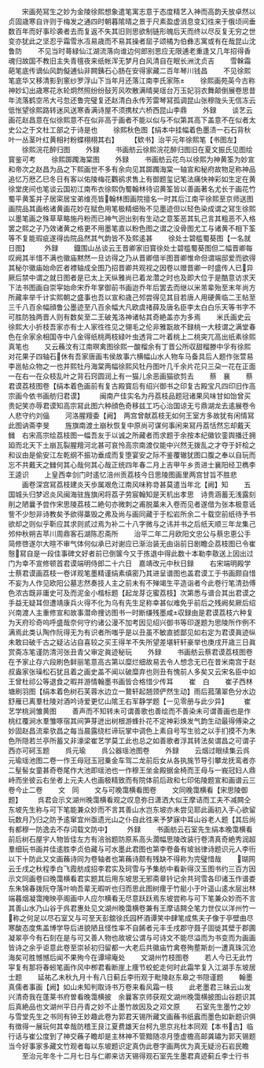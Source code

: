 <!-- { "loadSidebar": true } -->
　　宋画苑冩生之妙为金陵徐熙想象遣笔寓志意于态度精艺入神而高韵夭放卓然以贞固歳寒自许则于梅发之通四时朝暮隂晴之景于尺素盈虚消息变幻徃来于俄顷间垂数百年而好事珍袭者去而复返不失其旧则思欲制链形魄后天而终以尽反复无穷之世变亦犹此之坚忍乎霜雪氷冱易歳而不易其操者屈子颂橘为伯彝志寓或有在哉昆山沈鲁防
　　不见当时蕚緑仙江湖流落向谁边何郎别思应无限逋老重逢又几年招得香魂归故国不教旧主失青氊夜来纸帐浑无梦月白风清自在眠长洲沈贞吉
　　雪榦霜葩笔底传谪仙风韵儗逋仙非闗銕石心肠在安得家藏二百年琴川钱昌
　　不见徐熙笔底华又移清影到窻纱罗浮山下当年月还落江南李氏家陈
　　徐熙画苑英今古称神妙幻出歳寒花氷轮炯然照纷纷鼔芳风吹散满晴昊瑶台万玉妃羽衣舞颠倒展卷思昔年流落鹤空吊大弓忽还鲁完璧复还赵清白永传芳雷琴冩孤调昆山张穆陇头无信冻云低怅望徐熙路转迷风送寒香满诗屋不须携杖六桥西昆山李鼎
　　外録
　　谈艺云画花赵昌意在似徐熙意不在似非高于画者不能以似与不似第其高下盖意不在似者太史公之于文杜工部之于诗是也
　　徐熙秋色图【绢本中挂幅着色墨渍一石石背秋叶一丛茎叶红黄相衬粉蝶栩栩其右】
　　【欵书】治平元年徐熙笔【书图左】
　　徐熙浣花醉归图
　　外録
　　书画舫云徐熙浣花醉归图旧在夏文振氏见图绘寳鉴可考
　　徐熙踯躅海棠图
　　外録
　　书画舫云花鸟以徐熙为神黄筌为妙宣和帝次之赵昌为品之下熙画世不多有余向见其踯躅海棠一轴宣和秘府故物足称神品追忆万厯乙巳冬日有客以佑陵梅花鸜鹆求售上有御题玺记笔法痛快神彩如生定在黄徐堂庑间也笔谈云国初江南布衣徐熙伪蜀翰林待诏黄筌皆以善画著名尤长于画花竹蜀平黄筌并子居寀居宝弟维亮皆翰林图画院擅名一时其后江南平徐熙至京师送图画院品其画格诸黄画花妙在赋色用笔极精细殆不见墨迹但以轻色染成谓之冩生徐熙以墨笔画之殊草草略施丹粉而已神气迥出别有生动之意筌恶其轧己言其粗恶不入格罢之熙之子乃效诸黄之格更不用墨笔直以粉色图之谓之没骨图尤工与诸黄不相下筌等不复能瑕疵遂得齿院品然其气韵皆不及熙逺甚
　　徐处士碧槛蜀葵图【一名就日图】
　　外録
　　鐡围山丛谈云王晋卿家旧寳徐处士碧槛蜀葵图但二幅晋卿每叹阙其半惜不满也徽庙黙然一旦访得之乃从晋卿借半图晋卿惟命但谓端邸爱而欲得其秘尔徽庙始命匠者褾轴成全图乃招晋卿共观视之因卷以赠晋卿一时盛传人已异厥后禁中谓之就日图者是已太上天纵雅尚已着龙濳之时也及即大位于是酷意访求天下法书图画自崇寜始命宋乔年掌御前书画迨乔年后罢去而继以米芾辈殆至末年尚方所藏率举千计实熙朝之盛事也吾以宣和歳己邜尝得见其目若唐人用硬黄临二王帖至三千八百余幅顔鲁公墨迹至八百余幅大凡欧虞禇薛及唐名臣李太白白乐天等书字不可胜防独两晋人则有数矣至二王破羗洛神诸帖其奇絶盖亦为多焉
　　米氏画史云徐熙大小折枝吾家亦有士人家徃徃见之翎毛之伦非雅翫故不録桃一大枝谓之满堂春色在余家余相国寺中八金得纸桃两枝緑叶虫透背二叶着桃上二桃突兀高出纸素徐熙真笔也
　　又云蘓汶有江南暝禽图徐熙一酸榴余有丁晋公所収甜榴滕中孚有徐熙对花果子四轴石休有吾家唐画韦侯故事六横幅山水人物车马备具后人题作张萱易李邕帖众物之一也并熙牡丹海棠两幅徐熙风牡丹图叶几千余片花只三朶一花在正面一在右一在众枝乱叶之背石窍圆润上有一猫儿余恶画猫欲剪去
　　蔡　襄
　　蔡君谟荔枝图卷【绢本着色画前有复古殿寳后有绍兴御书之印复古殿宝凡四印旧作高宗画今依书画舫归君谟】
　　闽南产佳实名为丹荔枝品题冠诸果风味甘如饴曾买贵妃笑亦辱君谟知高宗冩此图六种顔色奇移兹工巧心治国谅无亏鼎湖龙去逺展卷令人悲守约刘偘
　　河洛腥羶委【阙】　两宫曾献荔枝无如何王室方多故犹有闲情冩此图讷斋李旻
　　旌旗南渡土崩秋恢复中原尚可谋何事闲来冩丹荔恬然忘却戴天雠　右宋高宗绘荔枝图一幅吾友于以诚之所藏者而求题于余按本纪徽钦銮舆播迁拥廹而北天下土崩瓦裂腥羶河北甚可哀怜高宗南渡仅能中兴然无拨乱之才夺于奸桧之和议由是偷安江左乾纲不振功垂成而复堕宴安之际不鉴覆辙犹图口腹之奉以自玩而忘不共戴天之雠何其心哉何其心哉正统四年春二月上吉甲午乡贡进士襄阳经卫檇李王逵识
　　上皇西幸剑门时逺忆涪州贡荔枝今日思陵图画里两宫甘旨不胜悲
　　画卷深宫冩荔枝建炎天歩属艰危江南风味称竒甚莫遣当年北【阙】知
　　五国城头归梦迟炎风闽海驻旌旗闲将荔子劳宸翰知是天机出孝思　诗贵涵蓄无浅露刻削之陋曩予尝作宋思陵荔枝二絶句亦微刺之甫脱藁未入卷而见者遂借为张本极意诋訾不少恕非诗教矣予欲得藁毁之弗及尚与画同藏于于松岩所余二十载空前纸待予书欲却之则似乎靳应其求则贰过焉为补二十八字微与之讳并书之后纸天顺三年龙集己邜仲秋朔吉苹川周鼎客石湖陈忍斋所
　　治平二年二月欧阳文忠公与蔡忠恵公手简修啓遂尔大暄不审气体何似承已对谢应已渐治装无由诣前日剧瞻企荔枝图已令崔慤冩自是一段佳事碑文好者前已倒箧今又于拣退中得此数十本勒李敭送上因出过门为幸不宣修顿首君谟端明侍郎二十六日　嘉靖改元中秋日録
　　右宋端明殿学士蔡君谟画荔枝一卷详观笔墨精谨绢素缜密乃其进呈谱图也盖君谟工于书画颇自惜不妄为人作见欧阳公墓志然奏技人主之前未有不殚竭生平造诣者今此卷行笔清劲傅色浓古既非庸史可及而泥金小楷标题【起龙芽讫蜜荔枝】次第悉与谱合其出君谟之手益无疑耳但遭靖康兵火得不化为乌有先生足称幸甚似难免乎前后之残阙矣厥后绍兴南渡人主重修宣和故事潜命捜访图书一时断缣残墨咸収録由是君谟荔枝六种复为天府珍奇呜呼盛哉奈何守约诸公漫不加考因见绍兴御书等印遂题为思陵所作例不满焉此类认陶作阮得无为有识者所嗤乎是以丑虽不敏直摅鄙见如右定为君谟眞迹纵未敢曰破千古之疑沾沾自喜较之买王得羊不失所望差堪轩轩豪举也庚戌开歳三日眞赏斋冻笔谨防清河张丑青父审定眞迹秘玩
　　外録
　　书画舫云蔡君谟荔枝图卷在予家止存六段刷色鲜丽笔意高古第以糜烂细故易去令人想念无已在昔米南宫于赵叔盎家张璪松石犹且着之画史盖不闻以破糜弃也则丑有愧前人多矣又云宋名臣中如王曾杜祁公等退食之暇并游情翰墨书画皆合格惜少传耳
　　崔　白
　　崔子西林塘刷羽图【绢本着色树石芙蓉水边立一鵞轩起翘颈俨然生动】雨后菰蒲翠色分水边舒雁已离羣杜陵对酒吟诗爱更忆山隂王右军静学题【一见零册与此少异】
　　崔艺学桃涧雏黄图
　　善声而不知转未可谓善歌也善绘而不善染未可谓善画也是作桃红覆涧水羣雏啄宿其间笋芽迸出树根游蜂扑花不定神彩焕发气韵生动最得傅染之妙固赵昌流辈欤昌之每当晨露绕栏谛玩掌中调色上素自号写生验之以手扪摸不为朱色所隠若兰亭所蓄又非濠梁崔艺学莫工此也总之如善歌者浮其转法矣谓昌之可谓子西亦可砢玉题
　　呉元瑜
　　呉公器瑶池图卷
　　外録
　　云烟过眼续集云呉元瑜瑶池图二卷一作王母冠玉冠乗金车驾二龙前后女从各执旄节导引攀龙抚鸾者亦二髽髻女童甚奇卷尾作大池即瑶池也一作穆王坐金殿据金椅而王母与一峩冠妇人鼎峙而坐彼云右坐者上元夫人也画极精致而有院体前后政和七印佑陵题宣和画谱云三卷今止二卷
　　文　同
　　文与可晚霭横看图卷
　　文同晚霭横看【宋思陵御题】
　　呉君会示文湖州晚霭横看观之叹息弥日潇洒大似王摩诘而工夫不减闗仝东坡先生称与可下笔能兼众妙而不言其善山水岂东坡亦未尝见耶此画初入手心欲留玩数月乃归之防予逺窜宜州亟遗光山之仆自此徃来予梦寐中耳山谷老人题【其后尚有都穆一防逸去不存词载文防中】
　　外録
　　书画舫云石室先生绢本晚霭横看前后树石屋宇人物皆佳左方有涪翁题防原系高头濶幅思陵改装行卷清真奇絶秀润超羣细玩书画并佳逺胜李贞伯藏与可水墨此君图也第李卷备有坡翁律诗题识元人李衎以下十防此又文画蘓诗同为卷轴者也第蘓诗颇有残缺不得称为完璧惜哉
　　瑚网云壬戌之秋程季白飞霞舫成招李君实及珂雪与予集舫中看新得汉玉图书约三百方因示文同画卷曰晚霭横看君实题其后用东坡思无邪斋章钤记余共珂雪各印诸玉作谱娄东朱锦春拨阮夺落叶响吾辈无暇听也归而思此图树痩于竹艇小于叶遥山逺水层出林端暮烟凝霭掩映亭阁画中人应尔横看无尽意跃跃焉东坡尝称与可下笔兼众妙而不言其善山水乃山谷于呉君惠处见文湖州晚霭横卷兼有王摩诘闗仝笔力世仅以洋州竹一称之何足以尽石室又与可至天彭舘徐氏园杯酒谭笑中肆笔成焦夫子像于亭壁曲尽寒酸态度焦盖博学导后进貌陋且怪性率不自餙者元丰壬戌郡守聂子固徙其壁于郡圃凝翠亭今有石刻在是与可又善人物也故坡公谓与可诗文不能尽溢而为书变而为画画皆诗之余乎讵意此卷至崇祯初归留都一大老后共徽庙竹禽卷殉塟斯刦一遭真珠沉沧海矣可胜憾憾后闻不果殉今在谭埽庵处
　　文湖州竹枝图卷
　　若人今已无此竹寜复有那将春蚓笔画作风中栁君看断崖上痩节蛟蛇走何时此霜竿复入江湖手东坡居士题
　　延祐乙未秋九月十有八日蓟丘李衎观于毗陵赵东皋之书隠谨题
　　翰墨真儒者事画【阙】如山未知判取诗书万卷来看风霜一枝
　　此老墨君三昧云山发兴清奇我在蓬莱书府曽看晚霭横披　余曩客京师获观文湖州晚霭横披图山谷题识其后真絶品也文湖州平日丹青之妙不止墨竹故因及之邓文原
　　石室先生墨竹之妙与雪堂先生之书同有钟王妙趣此卷为郭君天锡所藏文画蘓书纸蠧而墨色如新题识俱有徴得一展玩何其幸哉防稽王艮江夏费雄天台柯九思京兆杜本同观【本书古】临行话与崔公度到了神交蘓子瞻却是主林神不管黯随凉月堕虚檐高邮龚璛为郭天锡题当今好事家多藏文竹观者每以东坡题识定真伪此卷字画两优为真无疑汾石岩民瞻
　　至治元年冬十二月七日与仁卿来访天锡得观石室先生墨君真迹蓟丘李士行书
